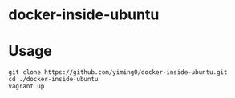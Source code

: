 # docker-inside-ubuntu

# Usage

```
git clone https://github.com/yiming0/docker-inside-ubuntu.git
cd ./docker-inside-ubuntu
vagrant up
```
